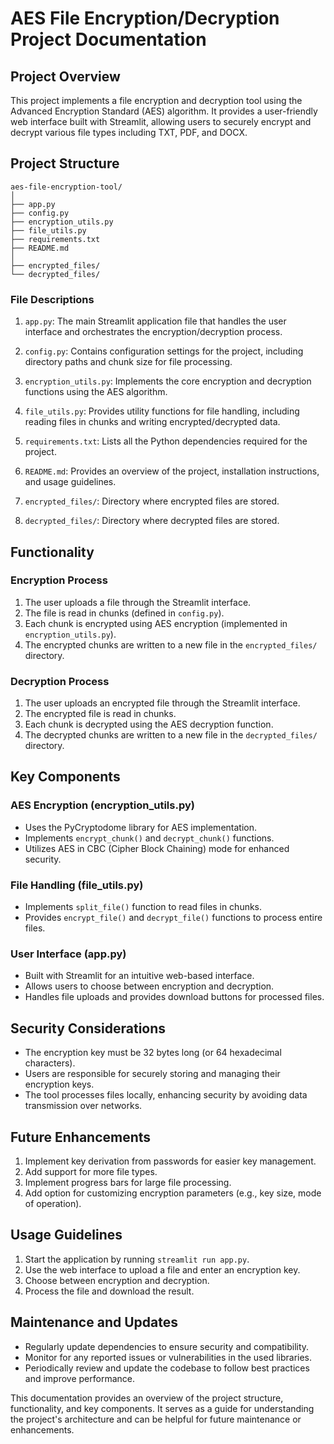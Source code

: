 # AES File Encryption/Decryption Project Documentation

## Project Overview

This project implements a file encryption and decryption tool using the Advanced Encryption Standard (AES) algorithm. It provides a user-friendly web interface built with Streamlit, allowing users to securely encrypt and decrypt various file types including TXT, PDF, and DOCX.

## Project Structure

```
aes-file-encryption-tool/
│
├── app.py
├── config.py
├── encryption_utils.py
├── file_utils.py
├── requirements.txt
├── README.md
│
├── encrypted_files/
└── decrypted_files/
```

### File Descriptions

1. `app.py`: The main Streamlit application file that handles the user interface and orchestrates the encryption/decryption process.

2. `config.py`: Contains configuration settings for the project, including directory paths and chunk size for file processing.

3. `encryption_utils.py`: Implements the core encryption and decryption functions using the AES algorithm.

4. `file_utils.py`: Provides utility functions for file handling, including reading files in chunks and writing encrypted/decrypted data.

5. `requirements.txt`: Lists all the Python dependencies required for the project.

6. `README.md`: Provides an overview of the project, installation instructions, and usage guidelines.

7. `encrypted_files/`: Directory where encrypted files are stored.

8. `decrypted_files/`: Directory where decrypted files are stored.

## Functionality

### Encryption Process

1. The user uploads a file through the Streamlit interface.
2. The file is read in chunks (defined in `config.py`).
3. Each chunk is encrypted using AES encryption (implemented in `encryption_utils.py`).
4. The encrypted chunks are written to a new file in the `encrypted_files/` directory.

### Decryption Process

1. The user uploads an encrypted file through the Streamlit interface.
2. The encrypted file is read in chunks.
3. Each chunk is decrypted using the AES decryption function.
4. The decrypted chunks are written to a new file in the `decrypted_files/` directory.

## Key Components

### AES Encryption (encryption_utils.py)

- Uses the PyCryptodome library for AES implementation.
- Implements `encrypt_chunk()` and `decrypt_chunk()` functions.
- Utilizes AES in CBC (Cipher Block Chaining) mode for enhanced security.

### File Handling (file_utils.py)

- Implements `split_file()` function to read files in chunks.
- Provides `encrypt_file()` and `decrypt_file()` functions to process entire files.

### User Interface (app.py)

- Built with Streamlit for an intuitive web-based interface.
- Allows users to choose between encryption and decryption.
- Handles file uploads and provides download buttons for processed files.

## Security Considerations

- The encryption key must be 32 bytes long (or 64 hexadecimal characters).
- Users are responsible for securely storing and managing their encryption keys.
- The tool processes files locally, enhancing security by avoiding data transmission over networks.

## Future Enhancements

1. Implement key derivation from passwords for easier key management.
2. Add support for more file types.
3. Implement progress bars for large file processing.
4. Add option for customizing encryption parameters (e.g., key size, mode of operation).

## Usage Guidelines

1. Start the application by running `streamlit run app.py`.
2. Use the web interface to upload a file and enter an encryption key.
3. Choose between encryption and decryption.
4. Process the file and download the result.

## Maintenance and Updates

- Regularly update dependencies to ensure security and compatibility.
- Monitor for any reported issues or vulnerabilities in the used libraries.
- Periodically review and update the codebase to follow best practices and improve performance.

This documentation provides an overview of the project structure, functionality, and key components. It serves as a guide for understanding the project's architecture and can be helpful for future maintenance or enhancements.
